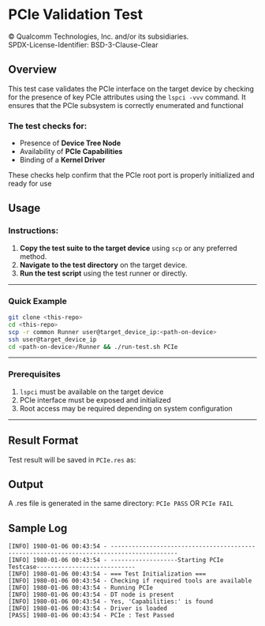 # PCIe Validation Test
© Qualcomm Technologies, Inc. and/or its subsidiaries.  
SPDX-License-Identifier: BSD-3-Clause-Clear
## Overview
This test case validates the PCIe interface on the target device by checking for the presence of key PCIe attributes using the `lspci -vvv` command. It ensures that the PCIe subsystem is correctly enumerated and functional
### The test checks for:
- Presence of **Device Tree Node**
- Availability of **PCIe Capabilities**
- Binding of a **Kernel Driver**

These checks help confirm that the PCIe root port is properly initialized and ready for use 
## Usage
### Instructions:
1. **Copy the test suite to the target device** using `scp` or any preferred method.
2. **Navigate to the test directory** on the target device.
3. **Run the test script** using the test runner or directly.
---
### Quick Example
```bash
git clone <this-repo>
cd <this-repo>
scp -r common Runner user@target_device_ip:<path-on-device>
ssh user@target_device_ip
cd <path-on-device>/Runner && ./run-test.sh PCIe
```
---
### Prerequisites
1. `lspci` must be available on the target device 
2. PCIe interface must be exposed and initialized
3. Root access may be required depending on system configuration
---
## Result Format
Test result will be saved in `PCIe.res` as:  
## Output
A .res file is generated in the same directory:
`PCIe PASS`  OR   `PCIe FAIL`
## Sample Log
```
[INFO] 1980-01-06 00:43:54 - -----------------------------------------------------------------------------------------
[INFO] 1980-01-06 00:43:54 - -------------------Starting PCIe Testcase----------------------------
[INFO] 1980-01-06 00:43:54 - === Test Initialization ===
[INFO] 1980-01-06 00:43:54 - Checking if required tools are available
[INFO] 1980-01-06 00:43:54 - Running PCIe
[INFO] 1980-01-06 00:43:54 - DT node is present
[INFO] 1980-01-06 00:43:54 - Yes, 'Capabilities:' is found
[INFO] 1980-01-06 00:43:54 - Driver is loaded
[PASS] 1980-01-06 00:43:54 - PCIe : Test Passed
```